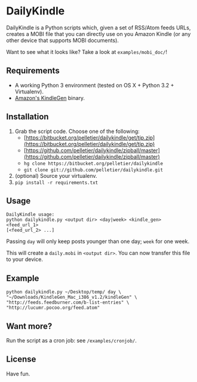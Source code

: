 # DailyKindle

DailyKindle is a Python scripts which, given a set of RSS/Atom feeds URLs,
creates a MOBI file that you can directly use on you Amazon Kindle (or any other
device that supports MOBI documents).

Want to see what it looks like? Take a look at `examples/mobi_doc/`!


## Requirements

* A working Python 3 environment (tested on OS X + Python 3.2 + Virtualenv).
* [Amazon's KindleGen](http://www.amazon.com/gp/feature.html?docId=1000234621)
  binary.

## Installation

1. Grab the script code. Choose one of the following:
   * [https://bitbucket.org/pelletier/dailykindle/get/tip.zip](https://bitbucket.org/pelletier/dailykindle/get/tip.zip)
   * [https://github.com/pelletier/dailykindle/zipball/master](https://github.com/pelletier/dailykindle/zipball/master)
   * `hg clone https://bitbucket.org/pelletier/dailykindle`
   * `git clone git://github.com/pelletier/dailykindle.git`
2. (optional) Source your virtualenv.
3. `pip install -r requirements.txt`

## Usage

    DailyKindle usage:
    python dailykindle.py <output dir> <day|week> <kindle_gen> <feed_url_1>
    [<feed_url_2> ...]

Passing `day` will only keep posts younger than one day; `week` for one week.

This will create a `daily.mobi` in `<output dir>`. You can now transfer this
file to your device.

## Example

    python dailykindle.py ~/Desktop/temp/ day \
    "~/Downloads/KindleGen_Mac_i386_v1.2/kindleGen" \
    "http://feeds.feedburner.com/b-list-entries" \
    "http://lucumr.pocoo.org/feed.atom"

## Want more?

Run the script as a cron job: see `/examples/cronjob/`.

## License

Have fun.
